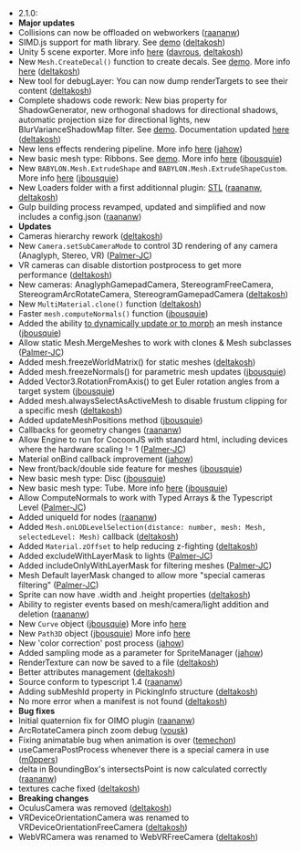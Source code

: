 ﻿- 2.1.0:
 - **Major updates**
 - Collisions can now be offloaded on webworkers ([raananw](http://www.github.com/raananw))
 - SIMD.js support for math library. See [demo](http://www.babylonjs.com/scenes/simd.html) ([deltakosh](http://www.github.com/deltakosh))
 - Unity 5  scene exporter. More info [here](https://github.com/BabylonJS/Babylon.js/tree/master/Exporters/Unity%205) ([davrous](http://www.github.com/davrous), [deltakosh](http://www.github.com/deltakosh))
 - New ```Mesh.CreateDecal()``` function to create decals. See [demo](http://www.babylonjs.com/?DECALS). More info [here](http://doc.babylonjs.com/page.php?p=25094) ([deltakosh](http://www.github.com/deltakosh))
 - New tool for debugLayer: You can now dump renderTargets to see their content ([deltakosh](http://www.github.com/deltakosh))
 - Complete shadows code rework: New bias property for ShadowGenerator, new orthogonal shadows for directional shadows, 
   automatic projection size for directional lights, new BlurVarianceShadowMap filter. See [demo](http://www.babylonjs.com/?SOFTSHADOWS). Documentation updated [here](http://babylondoc.azurewebsites.net/page.php?p=22151) ([deltakosh](http://www.github.com/deltakosh))
 - New lens effects rendering pipeline. More info [here](http://doc.babylonjs.com/page.php?p=24841) ([jahow](https://github.com/jahow))
 - New basic mesh type: Ribbons. See [demo](http://www.babylonjs.com/?RIBBONS). More info [here](http://doc.babylonjs.com/page.php?p=25088) ([jbousquie](https://github.com/jbousquie))
 - New ```BABYLON.Mesh.ExtrudeShape``` and ```BABYLON.Mesh.ExtrudeShapeCustom```. More info [here](http://doc.babylonjs.com/page.php?p=24847) ([jbousquie](https://github.com/jbousquie))
 - New Loaders folder with a first additionnal plugin: [STL](http://doc.babylonjs.com/page.php?p=25109)  ([raananw](http://www.github.com/raananw), [deltakosh](http://www.github.com/deltakosh))
 - Gulp building process revamped, updated and simplified and now includes a config.json ([raananw](http://www.github.com/raananw)) 
 - **Updates**
 - Cameras hierarchy rework ([deltakosh](http://www.github.com/deltakosh))
 - New ```Camera.setSubCameraMode``` to control 3D rendering of any camera (Anaglyph, Stereo, VR) ([Palmer-JC](http://www.github.com/Palmer-JC))
 - VR cameras can disable distortion postprocess to get more performance ([deltakosh](http://www.github.com/deltakosh))
 - New cameras: AnaglyphGamepadCamera, StereogramFreeCamera, StereogramArcRotateCamera, StereogramGamepadCamera ([deltakosh](http://www.github.com/deltakosh))
 - New ```MultiMaterial.clone()``` function ([deltakosh](http://www.github.com/deltakosh))
 - Faster ```mesh.computeNormals()``` function ([jbousquie](https://github.com/jbousquie))
 - Added the ability [to dynamically update or to morph](http://doc.babylonjs.com/page.php?p=25096) an mesh instance ([jbousquie](https://github.com/jbousquie))
 - Allow static Mesh.MergeMeshes to work with clones & Mesh subclasses ([Palmer-JC](http://www.github.com/Palmer-JC))
 - Added mesh.freezeWorldMatrix() for static meshes ([deltakosh](http://www.github.com/deltakosh))
 - Added mesh.freezeNormals() for parametric mesh updates ([jbousquie](http://www.github.com/jbousquie))
 - Added Vector3.RotationFromAxis() to get Euler rotation angles from a target system ([jbousquie](http://www.github.com/jbousquie))
 - Added mesh.alwaysSelectAsActiveMesh to disable frustum clipping for a specific mesh ([deltakosh](http://www.github.com/deltakosh))
 - Added updateMeshPositions method ([jbousquie](https://github.com/jbousquie))
 - Callbacks for geometry changes ([raananw](http://www.github.com/raananw))
 - Allow Engine to run for CocoonJS with standard html, including devices where the hardware scaling != 1 ([Palmer-JC](http://www.github.com/Palmer-JC))
 - Material onBind callback improvement ([jahow](http://www.github.com/jahow))
 - New front/back/double side feature for meshes ([jbousquie](https://github.com/jbousquie)) 
 - New basic mesh type: Disc ([jbousquie](https://github.com/jbousquie))
 - New basic mesh type: Tube. More info [here](http://doc.babylonjs.com/page.php?p=24847) ([jbousquie](https://github.com/jbousquie))
 - Allow ComputeNormals to work with Typed Arrays & the Typescript Level ([Palmer-JC](http://www.github.com/Palmer-JC))
 - Added uniqueId for nodes ([raananw](http://www.github.com/raananw))
 - Added ```Mesh.onLODLevelSelection(distance: number, mesh: Mesh, selectedLevel: Mesh)``` callback ([deltakosh](http://www.github.com/deltakosh))
 - Added ```Material.zOffset``` to help reducing z-fighting ([deltakosh](http://www.github.com/deltakosh))
 - Added excludeWithLayerMask to lights ([Palmer-JC](http://www.github.com/Palmer-JC))
 - Added includeOnlyWithLayerMask for filtering meshes ([Palmer-JC](http://www.github.com/Palmer-JC))
 - Mesh Default layerMask changed to allow more "special cameras filtering" ([Palmer-JC](http://www.github.com/Palmer-JC))
 - Sprite can now have .width and .height properties ([deltakosh](http://www.github.com/deltakosh))
 - Ability to register events based on mesh/camera/light addition and deletion ([raananw](http://www.github.com/raananw))
 - New ```Curve``` object ([jbousquie](https://github.com/jbousquie)) More info [here](http://doc.babylonjs.com/page.php?p=25091)
 - New ```Path3D``` object ([jbousquie](https://github.com/jbousquie)) More info [here](http://doc.babylonjs.com/page.php?p=25090)
 - New 'color correction' post process ([jahow](http://www.github.com/jahow))
 - Added sampling mode as a parameter for SpriteManager ([jahow](http://www.github.com/jahow))
 - RenderTexture can now be saved to a file ([deltakosh](http://www.github.com/deltakosh))
 - Better attributes management ([deltakosh](http://www.github.com/deltakosh))
 - Source conform to typescript 1.4 ([raananw](http://www.github.com/raananw)) 
 - Adding subMeshId property in PickingInfo structure ([deltakosh](http://www.github.com/deltakosh))
 - No more error when a manifest is not found ([deltakosh](http://www.github.com/deltakosh))
 - **Bug fixes**
 - Initial quaternion fix for OIMO plugin ([raananw](http://www.github.com/raananw)) 
 - ArcRotateCamera pinch zoom debug ([vousk](https://github.com/vousk)) 
 - Fixing animatable bug when animation is over ([temechon](http://www.github.com/temechon))
 - useCameraPostProcess whenever there is a special camera in use ([m0ppers](https://github.com/m0ppers))
 - delta in BoundingBox's intersectsPoint is now calculated correctly ([raananw](http://www.github.com/raananw)) 
 - textures cache fixed ([deltakosh](http://www.github.com/deltakosh))
 - **Breaking changes**
 - OculusCamera was removed ([deltakosh](http://www.github.com/deltakosh))
 - VRDeviceOrientationCamera was renamed to VRDeviceOrientationFreeCamera ([deltakosh](http://www.github.com/deltakosh))
 - WebVRCamera was renamed to WebVRFreeCamera ([deltakosh](http://www.github.com/deltakosh))
